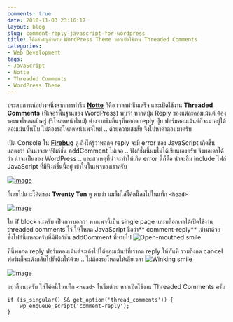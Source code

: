 ```yaml
---
comments: true
date: 2010-11-03 23:16:17
layout: blog
slug: comment-reply-javascript-for-wordpress
title: โค้ดสำคัญสำหรับ WordPress Theme หากเปิดใช้งาน Threaded Comments
categories:
- Web Development
tags:
- JavaScript
- Notte
- Threaded Comments
- WordPress Theme
---
```


ประสบการณ์อย่างหนึ่งจากการทำธีม [**Notte**](http://armno.in.th/my-first-wordpress-theme) ก็คือ เวลาทำธีมเสร็จ และเปิดใช้งาน **Threaded Comments** (ฟีเจอร์พื้นฐานของ WordPress) พบว่า หากดปุ่ม Reply ของแต่ละคอมเม้นต์ ต้องรอเพจโหลดสักครู่ (รีโหลดหน้าใหม่) ต่างจากธีมอื่นๆที่พอกด reply ปุ๊บ ฟอร์มคอมเม้นต์ก็จะมาอยู่ใต้คอมเม้นนั้นปั๊บ ไม่ต้องรอโหลดหน้าเพจใหม่ .. ด้วยความสงสัย จึงไปหาคำตอบมาครับ 

เปิด Console ใน **[Firebug](http://www.getfirebug.com)** ดู ถึงได้รู้ว่าพอกด reply จะมี error ของ JavaScript เกิดขึ้น แสดงว่า มันน่าจะหาฟังก์ชั่น addComment ไม่เจอ .. ฟังก์ชั่นนี้ผมไม่ได้เขียนเองครับ จึงพอเดาได้ว่า น่าจะเป็นของ WordPress .. และสาเหตุที่น่าจะทำให้เกิด error นี้ก็คือ น่าจะลืม include ไฟล์ JavaScript ที่มีฟังก์ชั่นนี้อยู่ เข้าในในเพจของเราครับ

[![image](http://files.armno.in.th/uploads/2010/11/image_thumb.png)](http://files.armno.in.th/uploads/2010/11/image.png)

ก็เลยไปแงะโค้ดของ **Twenty Ten** ดู พบว่า ผมลืมใส่โค้ดนี้ลงไปในแท็ก `<head>`

[![image](http://files.armno.in.th/uploads/2010/11/image_thumb1.png)](http://files.armno.in.th/uploads/2010/11/image1.png)

ใน if block นะครับ เป็นการบอกว่า หากเพจนี้เป็น single page และบล็อกเราได้เปิดใช้งาน threaded comments ไว้ ให้โหลด JavaScript ชื่อว่า** comment-reply** เข้ามาด้วย ซึ่งไฟล์นี้แหละครับที่มีฟังก์ชั่น addComment ที่หายไป ![Open-mouthed smile](http://files.armno.in.th/uploads/2010/11/wlEmoticon-openmouthedsmile.png)

ทีนี้พอกด reply ฟอร์มคอมเม้นต์จะเด้งไปใต้คอมเม้นท์ที่เรากด reply ให้ทันที รวมถึงกด cancel ฟอร์มก็จะเด้งกลับไปที่เดิมให้ด้วย .. ไม่ต้องรอโหลดให้เสียเวลา ![Winking smile](http://files.armno.in.th/uploads/2010/11/wlEmoticon-winkingsmile.png)

[![image](http://files.armno.in.th/uploads/2010/11/image_thumb2.png)](http://files.armno.in.th/uploads/2010/11/image2.png)

อย่าลืมนะครับ ใส่โค้ดนี้ในแท็ก `<head>` ในธีมด้วย หากเปิดใช้งาน Threaded Comments ครับ

    if (is_singular() && get_option('thread_comments')) { 
        wp_enqueue_script('comment-reply'); 
    }
